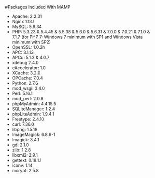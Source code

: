 #Packages Included With MAMP

* Apache: 2.2.31
* Nginx 1.13.1
* MySQL: 5.6.34
* PHP: 5.3.23 & 5.4.45 & 5.5.38 & 5.6.0 & 5.6.31 & 7.0.0 & 7.0.21 & 7.1.0 & 7.1.7 (for PHP 7: Windows 7 minimum with SP1 and Windows Vista minimum with SP2)
* OpenSSL: 1.0.2h
* APC: 3.1.13
* APCu: 5.1.3 & 4.0.7
* xdebug 2.4.0
* eAccelerator: 1.0
* XCache: 3.2.0
* OPCache: 7.0.4
* Python: 2.7.6
* mod_wsgi: 3.4.0
* Perl: 5.16.1
* mod_perl: 2.0.8
* phpMyAdmin: 4.4.15.5
* SQLiteManager: 1.2.4
* phpLiteAdmin: 1.9.4.1
* Freetype: 2.4.10
* curl: 7.36.0
* libpng: 1.5.18
* ImageMagick: 6.8.9-1
* Imagick: 3.4.1
* gd: 2.1.0
* zlib: 1.2.8
* libxml2: 2.9.1
* gettext: 0.18.1.1
* iconv: 1.14
* mcrypt: 2.5.8
